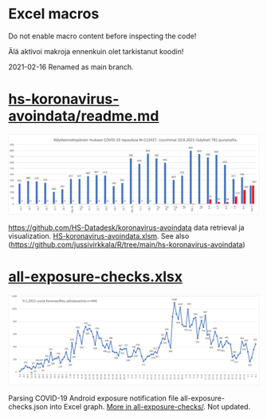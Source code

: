 # Excel macros

Do not enable macro content before inspecting the code!

Älä aktivoi makroja ennenkuin olet tarkistanut koodin!

2021-02-16 Renamed as main branch.

# [hs-koronavirus-avoindata/readme.md](hs-koronavirus-avoindata/readme.md)

![hs-koronavirus-avoindata](hs-koronavirus-avoindata/hs-koronavirus-avoindata.png)

https://github.com/HS-Datadesk/koronavirus-avoindata data retrieval ja visualization. [HS-koronavirus-avoindata.xlsm](hs-koronavirus-avoindata/hs-koronavirus-avoindata.xlsm). See also (https://github.com/jussivirkkala/R/tree/main/hs-koronavirus-avoindata)

#  [all-exposure-checks.xlsx](all-exposure-checks/all-exposure-checks.xlsx)

![all-exposure-checks](all-exposure-checks/all-exposure-checks.png)

Parsing COVID-19 Android exposure notification file all-exposure-checks.json into Excel graph. [More in all-exposure-checks/](all-exposure-checks/). Not updated.




